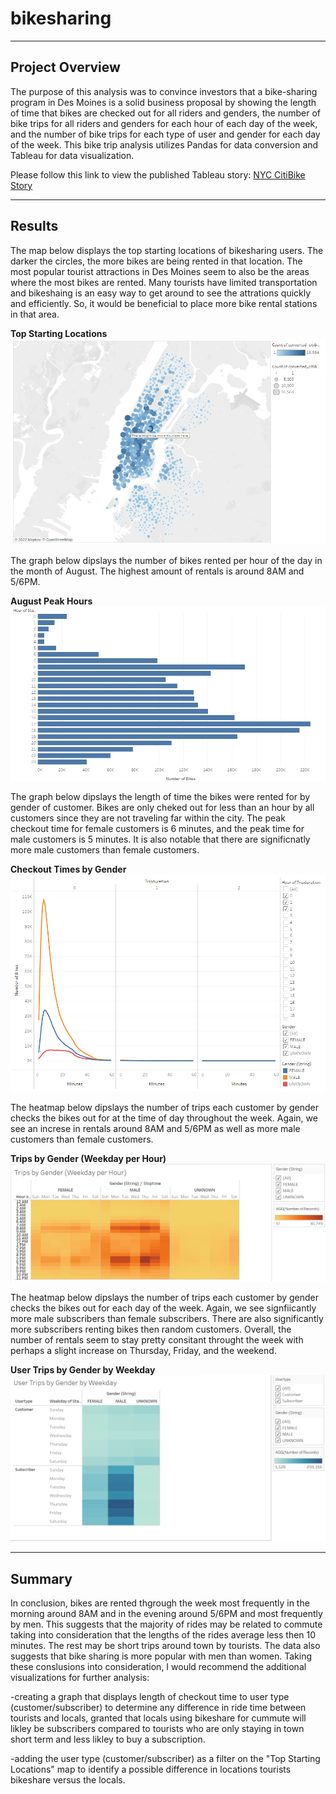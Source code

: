 # **bikesharing**
---
## Project Overview
The purpose of this analysis was to convince investors that a bike-sharing program in Des Moines is a solid business proposal by showing the length of time that bikes are checked out for all riders and genders, the number of bike trips for all riders and genders for each hour of each day of the week, and the number of bike trips for each type of user and gender for each day of the week. This bike trip analysis utilizes Pandas for data conversion and Tableau for data visualization. 

Please follow this link to view the published Tableau story: [NYC CitiBike Story](https://public.tableau.com/app/profile/christina.galley/viz/NYCCitiBikeStory_16417795923720/NYCCitiBikeStory?publish=yes)

---
## Results
The map below displays the top starting locations of bikesharing users. The darker the circles, the more bikes are being rented in that location. The most popular tourist attractions in Des Moines seem to also be the areas where the most bikes are rented. Many tourists have limited transportation and bikeshaing is an easy way to get around to see the attrations quickly and efficiently. So, it would be beneficial to place more bike rental stations in that area.
    
   **Top Starting Locations**
    ![picture alt](https://github.com/ChristinaGalley/bikesharing/blob/main/Resources/Top_Starting_Locations.png)
    
The graph below dipslays the number of bikes rented per hour of the day in the month of August. The highest amount of rentals is around 8AM and 5/6PM.
    
   **August Peak Hours**
    ![picture alt](https://github.com/ChristinaGalley/bikesharing/blob/main/Resources/August_Peak_Hours.png)

The graph below dipslays the length of time the bikes were rented for by gender of customer. Bikes are only cheked out for less than an hour by all customers since they are not traveling far within the city. The peak checkout time for female customers is 6 minutes, and the peak time for male customers is 5 minutes. It is also notable that there are significnatly more male customers than female customers.
    
   **Checkout Times by Gender**
    ![picture alt](https://github.com/ChristinaGalley/bikesharing/blob/main/Resources/Checkout_Times%20by_Gender.png)
    
The heatmap below dipslays the number of trips each customer by gender checks the bikes out for at the time of day throughout the week. Again, we see an increse in rentals around 8AM and 5/6PM as well as more male customers than female customers.
    
   **Trips by Gender (Weekday per Hour)**
    ![picture alt](https://github.com/ChristinaGalley/bikesharing/blob/main/Resources/Trips_by_Gender_Weekday_per_Hour.png)
    
The heatmap below dipslays the number of trips each customer by gender checks the bikes out for each day of the week. Again, we see signfiicantly more male subscribers than female subscribers. There are also significantly more subscribers renting bikes then random customers. Overall, the number of rentals seem to stay pretty consitant throught the week with perhaps a slight increase on Thursday, Friday, and the weekend.
    
   **User Trips by Gender by Weekday**
    ![picture alt](https://github.com/ChristinaGalley/bikesharing/blob/main/Resources/User_Trips_by_Gender_by_Weekday.png)

---
## Summary
In conclusion, bikes are rented thgrough the week most frequently in the morning around 8AM and in the evening around 5/6PM and most frequently by men. This suggests that the majority of rides may be related to commute taking into consideration that the lengths of the rides average less then 10 minutes. The rest may be short trips around town by tourists. The data also suggests that bike sharing is more popular with men than women. Taking these conslusions into consideration, I would recommend the additional visualizations for further analysis:

-creating a graph that displays length of checkout time to user type (customer/subscriber) to determine any difference in ride time between tourists and locals, granted that locals using bikeshare for cummute will likley be subscribers compared to tourists who are only staying in town short term and less likley to buy a subscription.

-adding the user type (customer/subscriber) as a filter on the "Top Starting Locations" map to identify a possible difference in locations tourists bikeshare versus the locals.
